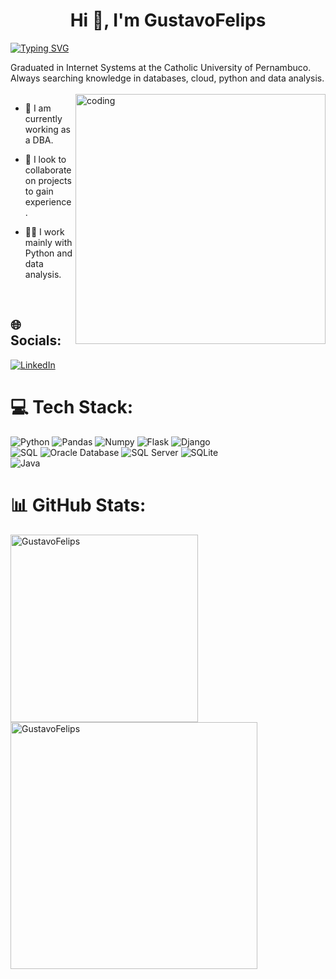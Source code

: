 <h1 align="center">Hi 👋, I'm GustavoFelips</h1>

[![Typing SVG](https://readme-typing-svg.herokuapp.com?font=Fira+Code&weight=500&size=21&duration=4000&pause=500&color=1BF700&width=435&lines=A+DataBase+Administrator++;I+am+studying+data+analysis;I+am+studying+cloud)](https://git.io/typing-svg)

Graduated in Internet Systems at the Catholic University of Pernambuco. Always searching knowledge in databases, cloud, python and data analysis.<br>
<br>
<img align="right" alt="coding" width="400" src="https://media.tenor.com/GVk4jB2u_i8AAAAd/coding.gif">


- 🔭 I am currently working as a DBA.

- 👯 I look to collaborate on projects to gain experience.

- 👨‍💻 I work mainly with Python and data analysis.

<br>


## 🌐 Socials:
[![LinkedIn](https://img.shields.io/badge/LinkedIn-%230077B5.svg?logo=linkedin&logoColor=white)](https://www.linkedin.com/in/-0508a4233/) 

# 💻 Tech Stack:
![Python](https://img.shields.io/badge/python-%2307405e.svg?style=for-the-badge&logo=python&logoColor=white)
![Pandas](https://img.shields.io/badge/pandas-%235b5b5b.svg?style=for-the-badge&logo=pandas&logoColor=white)
![Numpy](https://img.shields.io/badge/numpy-%23092E20.svg?style=for-the-badge)
![Flask](https://img.shields.io/badge/flask-%23092E20.svg?style=for-the-badge&logo=django&logoColor=white)
![Django](https://img.shields.io/badge/django-%23092E20.svg?style=for-the-badge&logo=django&logoColor=white)
<br>
![SQL](https://img.shields.io/badge/sql-%207405E.svg?style=for-the-badge)
![Oracle Database](https://img.shields.io/badge/oracle_database-%23cc0000.svg?style=for-the-badge)
![SQL Server](https://img.shields.io/badge/sql_server-%2362bcff.svg?style=for-the-badge)
![SQLite](https://img.shields.io/badge/sqlite-%2307405e.svg?style=for-the-badge&logo=sqlite&logoColor=white)
<br>
![Java](https://img.shields.io/badge/java-%23F24E1E.svg?style=for-the-badge&logo=Java&logoColor=white)

# 📊 GitHub Stats:
<p>
  <img align="left" width="300px" src="https://github-readme-stats.vercel.app/api/top-langs?username=GustavoFelips&show_icons=true&theme=dark&cache_seconds=1800&locale=en&layout=compact" alt="GustavoFelips" /></p>
<p>
  <img align="center" width="395px" src="https://github-readme-stats.vercel.app/api?username=GustavoFelips&show_icons=true&theme=dark&cache_seconds=1800&locale=en" alt="GustavoFelips" />
</p>
